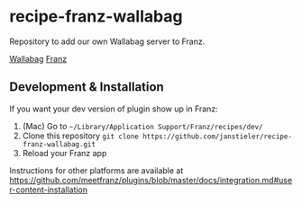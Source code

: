 # recipe-franz-wallabag
Repository to add our own Wallabag server to Franz.

[Wallabag](https://www.wallabag.org/en)
[Franz](https://meetfranz.com/de/)

## Development & Installation

If you want your dev version of plugin show up in Franz:

1. (Mac) Go to `~/Library/Application Support/Franz/recipes/dev/`
2. Clone this repository `git clone https://github.com/janstieler/recipe-franz-wallabag.git`
3. Reload your Franz app

Instructions for other platforms are available at https://github.com/meetfranz/plugins/blob/master/docs/integration.md#user-content-installation
